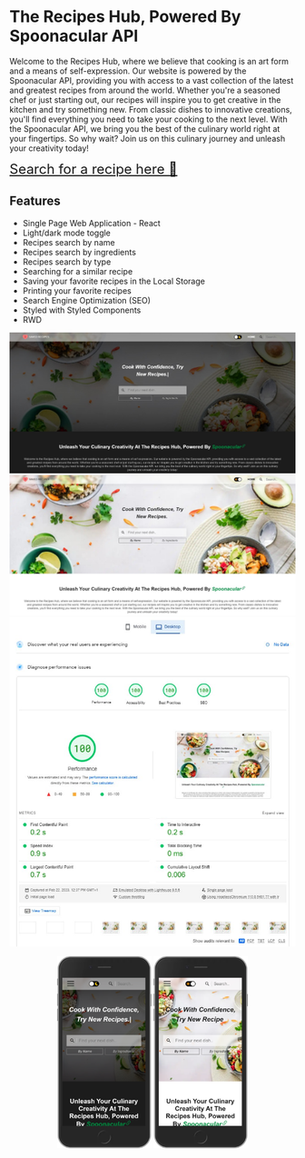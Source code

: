 # The Recipes Hub, Powered By Spoonacular API

Welcome to the Recipes Hub, where we believe that cooking is an art form and a means of self-expression. Our website is powered by the Spoonacular API, providing you with access to a vast collection of the latest and greatest recipes from around the world. Whether you're a seasoned chef or just starting out, our recipes will inspire you to get creative in the kitchen and try something new. From classic dishes to innovative creations, you'll find everything you need to take your cooking to the next level. With the Spoonacular API, we bring you the best of the culinary world right at your fingertips. So why wait? Join us on this culinary journey and unleash your creativity today!

<font size='5'>[Search for a recipe here 🍜](https://the-recipehub.netlify.app/ "The Recipe Hub")</font> 

## Features

- Single Page Web Application - React
- Light/dark mode toggle
- Recipes search by name
- Recipes search by ingredients
- Recipes search by type
- Searching for a similar recipe
- Saving your favorite recipes in the Local Storage
- Printing your favorite recipes
- Search Engine Optimization (SEO)
- Styled with Styled Components
- RWD

<p align="center" width="100%">
  <img src="./src/assets/images/1.jpg" title="desktop - dark">
  <img src="./src/assets/images/2.jpg" title="desktop - light">
  <img src="./src/assets/images/3.jpg" title="PageSpeed Insights - result">
</p>
<p align="center">
  <img src="./src/assets/images/4.png" width="33%" title="mobile - dark">
  <img src="./src/assets/images/5.png"  width="33%" title="mobile - light">  
</p>

